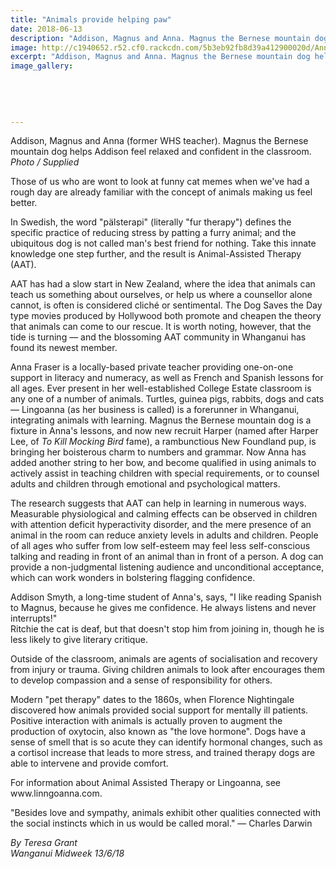 ```yaml
---
title: "Animals provide helping paw"
date: 2018-06-13
description: "Addison, Magnus and Anna. Magnus the Bernese mountain dog helps Addison feel relaxed and confident in the classroom..."
image: http://c1940652.r52.cf0.rackcdn.com/5b3eb92fb8d39a412900020d/Anna-Owen-Midweek-350-13-june.gif
excerpt: "Addison, Magnus and Anna. Magnus the Bernese mountain dog helps Addison feel relaxed and confident in the classroom."
image_gallery:
    
    
    
    
    
---
```


<p><span>Addison, Magnus and Anna (former WHS teacher). Magnus the Bernese mountain dog helps Addison feel relaxed and confident in the classroom. <br /><em>Photo / Supplied</em></span></p>
<p class="element element-paragraph">Those of us who are wont to look at funny cat memes when we've had a rough day are already familiar with the concept of animals making us feel better.</p>
<p class="element element-paragraph">In Swedish, the word "p&auml;lsterapi" (literally "fur therapy") defines the specific practice of reducing stress by patting a furry animal; and the ubiquitous dog is not called man's best friend for nothing. Take this innate knowledge one step further, and the result is Animal-Assisted Therapy (AAT).</p>
<p class="element element-paragraph">AAT has had a slow start in New Zealand, where the idea that animals can teach us something about ourselves, or help us where a counsellor alone cannot, is often is considered clich&eacute; or sentimental. The Dog Saves the Day type movies produced by Hollywood both promote and cheapen the theory that animals can come to our rescue. It is worth noting, however, that the tide is turning &mdash; and the blossoming AAT community in Whanganui has found its newest member.</p>
<p class="element element-paragraph">Anna Fraser is a locally-based private teacher providing one-on-one support in literacy and numeracy, as well as French and Spanish lessons for all ages. Ever present in her well-established College Estate classroom is any one of a number of animals. Turtles, guinea pigs, rabbits, dogs and cats &mdash; Lingoanna (as her business is called) is a forerunner in Whanganui, integrating animals with learning. Magnus the Bernese mountain dog is a fixture in Anna's lessons, and now new recruit Harper (named after Harper Lee, of&nbsp;<em>To Kill Mocking Bird</em>&nbsp;fame), a rambunctious New Foundland pup, is bringing her boisterous charm to numbers and grammar. Now Anna has added another string to her bow, and become qualified in using animals to actively assist in teaching children with special requirements, or to counsel adults and children through emotional and psychological matters.</p>
<p class="element element-paragraph">The research suggests that AAT can help in learning in numerous ways. Measurable physiological and calming effects can be observed in children with attention deficit hyperactivity disorder, and the mere presence of an animal in the room can reduce anxiety levels in adults and children. People of all ages who suffer from low self-esteem may feel less self-conscious talking and reading in front of an animal than in front of a person. A dog can provide a non-judgmental listening audience and unconditional acceptance, which can work wonders in bolstering flagging confidence.</p>
<p class="element element-paragraph">Addison Smyth, a long-time student of Anna's, says, "I like reading Spanish to Magnus, because he gives me confidence. He always listens and never interrupts!"<br />Ritchie the cat is deaf, but that doesn't stop him from joining in, though he is less likely to give literary critique.</p>
<p class="element element-paragraph">Outside of the classroom, animals are agents of socialisation and recovery from injury or trauma. Giving children animals to look after encourages them to develop compassion and a sense of responsibility for others.</p>
<p class="element element-paragraph">Modern "pet therapy" dates to the 1860s, when Florence Nightingale discovered how animals provided social support for mentally ill patients. Positive interaction with animals is actually proven to augment the production of oxytocin, also known as "the love hormone". Dogs have a sense of smell that is so acute they can identify hormonal changes, such as a cortisol increase that leads to more stress, and trained therapy dogs are able to intervene and provide comfort.</p>
<p class="element element-paragraph">For information about Animal Assisted Therapy or Lingoanna, see www.linngoanna.com.</p>
<p class="element element-paragraph">"Besides love and sympathy, animals exhibit other qualities connected with the social instincts which in us would be called moral." &mdash; Charles Darwin</p>
<p class="element element-paragraph"><em>By Teresa Grant</em><br /><em>Wanganui Midweek 13/6/18</em></p>


